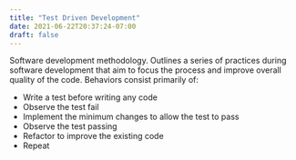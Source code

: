 ```yaml
---
title: "Test Driven Development"
date: 2021-06-22T20:37:24-07:00
draft: false
---
```


Software development methodology. Outlines a series of practices during software development that aim to focus the process and improve overall quality of the code. Behaviors consist primarily of:

* Write a test before writing any code
* Observe the test fail
* Implement the minimum changes to allow the test to pass
* Observe the test passing
* Refactor to improve the existing code
* Repeat
